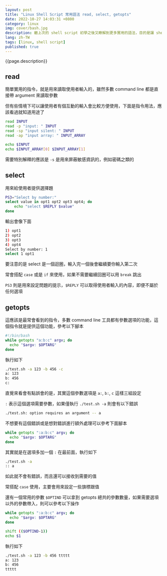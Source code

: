 ```yaml
---
layout: post
title: "Linux Shell Script 常用語法 read, select, getopts"
date: 2022-10-27 14:03:31 +0800
category: linux
img: cover/bash.jpg
description: 繼上次的 shell script 初學之後又瞭解到更多實用的語法，目的是讓 shell script 更像個 command line tool 可以有參數或是使用者互動，主要會介紹 read, select, getopts 的用法
lang: zh-TW
tags: [linux, shell script]
published: true
---
```


{{page.description}}

## read

簡單實用的指令，就是用來讀取使用者輸入的，雖然多數 command line 都是直接帶 argument 來讀取參數

但有些情境下可以讓使用者有個互動的輸入會比較方便使用，下面是指令用法，應該看過就知道用途了

```bash
read INPUT
read -p "input: " INPUT
read -sp "input silent: " INPUT
read -ap "input array: " INPUT_ARRAY

echo $INPUT
echo $INPUT_ARRAY[0] $INPUT_ARRAY[1]
```

需要特別解釋的應該是 `-s`
是用來屏蔽敏感資訊的，例如密碼之類的

## select

用來給使用者提供選擇題

```bash
PS3="Select by number:"
select value in opt1 opt2 opt3 opt4; do
    echo "select $REPLY $value"
done
```

輸出會像下面

```bash
1) opt1
2) opt2
3) opt3
4) opt4
Select by number: 1
select 1 opt1
```

要注意的是 select 是一個迴圈，輸入完一個後會繼續要你輸入第二次

常會搭配 `case` 或是 `if` 來使用，如果不需要繼續回圈可以用 `break` 跳出

`PS3` 則是用來設定問題的提示，`$REPLY` 可以取得使用者輸入的內容，即便不屬於任何選項

## getopts

這應該是最常會看到的指令，多數 command line 工具都有參數選項的功能，這個指令就是提供這個功能，參考以下腳本

```bash
#!/bin/bash
while getopts "a:b:c" argv; do
  echo "$argv: $OPTARG"
done
```

執行如下

```bash
./test.sh -a 123 -b 456 -c
a: 123
b: 456
c:
```

直覺來看會有點誤會的是，其實這個參數選項是 `a:`, `b:`, `c` 這樣三組設定

`:` 表示這個選項需要參數，如果僅執行 `./test.sh -a` 則會有以下錯誤

```bash
./test.sh: option requires an argument -- a
```

不想要有這個錯誤或是想對錯誤進行額外處理可以參考下面腳本

```bash
while getopts ":a:b:c" argv; do
  echo "$argv: $OPTARG"
done
```

其實就是在選項多加一個 `:` 在最前面，執行如下

```bash
./test.sh -a
:: a
```

如此就不會有錯誤，而且還可以接收到需要的值

常搭配 `case` 使用，主要會用來設定一些旗標跟值

還有一個常用的參數 `$OPTIND` 可以拿到 getopts 總共的參數數量，如果需要選項以外的參數帶入，則可以參考以下操作

```bash
while getopts ":a:b:c" argv; do
  echo "$argv: $OPTARG"
done

shift (($OPTIND-1))
echo $1
```

執行如下

```bash
./test.sh -a 123 -b 456 ttttt
a: 123
b: 456
ttttt
```
